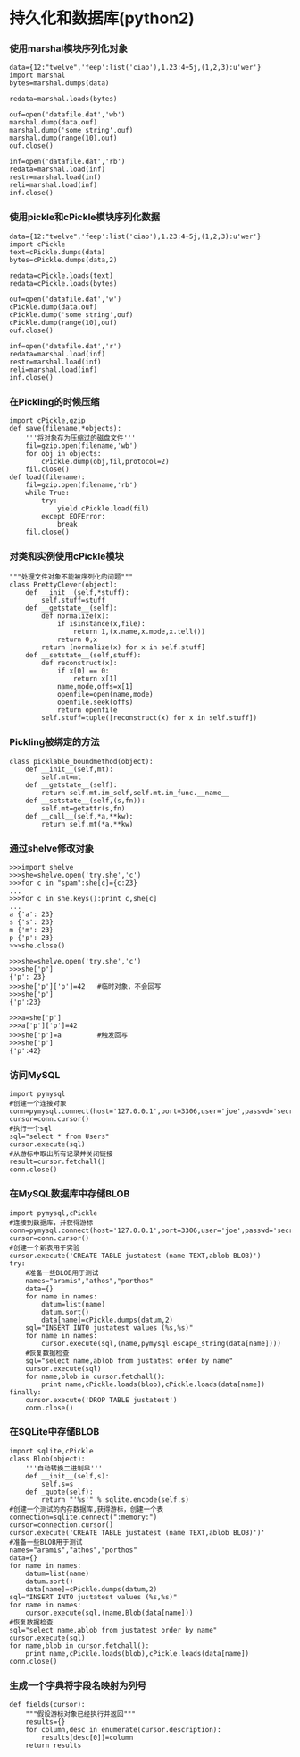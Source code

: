 持久化和数据库(python2)
==========================
### 使用marshal模块序列化对象
    
    data={12:"twelve",'feep':list('ciao'),1.23:4+5j,(1,2,3):u'wer'}
    import marshal
    bytes=marshal.dumps(data)

    redata=marshal.loads(bytes)

    ouf=open('datafile.dat','wb')
    marshal.dump(data,ouf)
    marshal.dump('some string',ouf)
    marshal.dump(range(10),ouf)
    ouf.close()

    inf=open('datafile.dat','rb')
    redata=marshal.load(inf)
    restr=marshal.load(inf)
    reli=marshal.load(inf)
    inf.close()

### 使用pickle和cPickle模块序列化数据

    
    data={12:"twelve",'feep':list('ciao'),1.23:4+5j,(1,2,3):u'wer'}
    import cPickle
    text=cPickle.dumps(data)
    bytes=cPickle.dumps(data,2)

    redata=cPickle.loads(text)
    redata=cPickle.loads(bytes)

    ouf=open('datafile.dat','w')
    cPickle.dump(data,ouf)
    cPickle.dump('some string',ouf)
    cPickle.dump(range(10),ouf)
    ouf.close()

    inf=open('datafile.dat','r')
    redata=marshal.load(inf)
    restr=marshal.load(inf)
    reli=marshal.load(inf)
    inf.close()


### 在Pickling的时候压缩

    import cPickle,gzip
    def save(filename,*objects):
        '''将对象存为压缩过的磁盘文件'''
        fil=gzip.open(filename,'wb')
        for obj in objects:
            cPickle.dump(obj,fil,protocol=2)
        fil.close()
    def load(filename):
        fil=gzip.open(filename,'rb')
        while True:
            try:
                yield cPickle.load(fil)
            except EOFError:
                break
        fil.close()


### 对类和实例使用cPickle模块

    """处理文件对象不能被序列化的问题"""
    class PrettyClever(object):
        def __init__(self,*stuff):
            self.stuff=stuff
        def __getstate__(self):
            def normalize(x):
                if isinstance(x,file):
                    return 1,(x.name,x.mode,x.tell())
                return 0,x
            return [normalize(x) for x in self.stuff]
        def __setstate__(self,stuff):
            def reconstruct(x):
                if x[0] == 0:
                    return x[1]
                name,mode,offs=x[1]
                openfile=open(name,mode)
                openfile.seek(offs)
                return openfile
            self.stuff=tuple([reconstruct(x) for x in self.stuff])

### Pickling被绑定的方法

    class picklable_boundmethod(object):
        def __init__(self,mt):
            self.mt=mt
        def __getstate__(self):
            return self.mt.im_self,self.mt.im_func.__name__
        def __setstate__(self,(s,fn)):
            self.mt=getattr(s,fn)
        def __call__(self,*a,**kw):
            return self.mt(*a,**kw)

### 通过shelve修改对象

    >>>import shelve
    >>>she=shelve.open('try.she','c')
    >>>for c in "spam":she[c]={c:23}
    ...
    >>>for c in she.keys():print c,she[c]
    ...
    a {'a': 23}
    s {'s': 23}
    m {'m': 23}
    p {'p': 23}
    >>>she.close()

    >>>she=shelve.open('try.she','c')
    >>>she['p']
    {'p': 23}
    >>>she['p']['p']=42   #临时对象，不会回写
    >>>she['p']
    {'p':23}
    
    >>>a=she['p']
    >>>a['p']['p']=42
    >>>she['p']=a         #触发回写
    >>>she['p']
    {'p':42}

### 访问MySQL

    import pymysql
    #创建一个连接对象
    conn=pymysql.connect(host='127.0.0.1',port=3306,user='joe',passwd='secret',db='test',charset='utf8')
    cursor=conn.cursor()
    #执行一个sql
    sql="select * from Users"
    cursor.execute(sql)
    #从游标中取出所有记录并关闭链接
    result=cursor.fetchall()
    conn.close()

### 在MySQL数据库中存储BLOB

    import pymysql,cPickle
    #连接到数据库，并获得游标
    conn=pymysql.connect(host='127.0.0.1',port=3306,user='joe',passwd='secret',db='test',charset='utf8')
    cursor=conn.cursor()
    #创建一个新表用于实验
    cursor.execute('CREATE TABLE justatest (name TEXT,ablob BLOB)')
    try:
        #准备一些BLOB用于测试
        names="aramis","athos","porthos"
        data={}
        for name in names:
            datum=list(name)
            datum.sort()
            data[name]=cPickle.dumps(datum,2)
        sql="INSERT INTO justatest values (%s,%s)"
        for name in names:
            cursor.execute(sql,(name,pymysql.escape_string(data[name])))
        #恢复数据检查
        sql="select name,ablob from justatest order by name"
        cursor.execute(sql)
        for name,blob in cursor.fetchall():
            print name,cPickle.loads(blob),cPickle.loads(data[name])
    finally:
        cursor.execute('DROP TABLE justatest')
        conn.close()

### 在SQLite中存储BLOB
    
    import sqlite,cPickle
    class Blob(object):
        '''自动转换二进制串'''
        def __init__(self,s):
            self.s=s
        def _quote(self):
            return "'%s'" % sqlite.encode(self.s)
    #创建一个测试的内存数据库,获得游标，创建一个表
    connection=sqlite.connect(":memory:")
    cursor=connection.cursor()
    cursor.execute('CREATE TABLE justatest (name TEXT,ablob BLOB)')'
    #准备一些BLOB用于测试
    names="aramis","athos","porthos"
    data={}
    for name in names:
        datum=list(name)
        datum.sort()
        data[name]=cPickle.dumps(datum,2)
    sql="INSERT INTO justatest values (%s,%s)"
    for name in names:
        cursor.execute(sql,(name,Blob(data[name]))
    #恢复数据检查
    sql="select name,ablob from justatest order by name"
    cursor.execute(sql)
    for name,blob in cursor.fetchall():
        print name,cPickle.loads(blob),cPickle.loads(data[name])
    conn.close()

### 生成一个字典将字段名映射为列号

    def fields(cursor):
        """假设游标对象已经执行并返回"""
        results={}
        for column,desc in enumerate(cursor.description):
            results[desc[0]]=column
        return results
